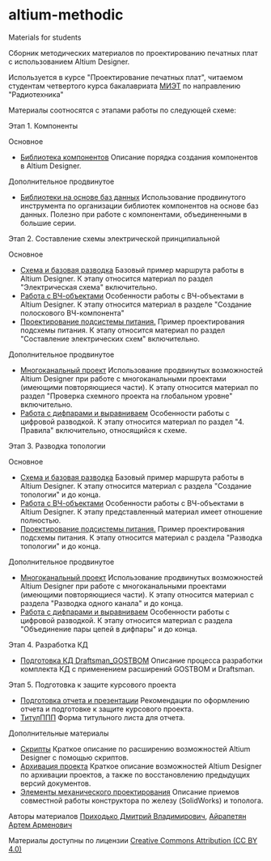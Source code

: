 # altium-methodic
 Materials for students

Сборник методических материалов по проектированию печатных плат с использованием Altium Designer.

Используется в курсе "Проектирование печатных плат", читаемом студентам четвертого курса бакалавриата [МИЭТ](https://miet.ru/) по направлению "Радиотехника"

Материалы соотносятся с этапами работы по следующей схеме:

Этап 1. Компоненты

Основное
- [Библиотека компонентов](https://github.com/dee3mon/altium-methodic/blob/master/%D0%91%D0%B8%D0%B1%D0%BB%D0%B8%D0%BE%D1%82%D0%B5%D0%BA%D0%B0%20%D0%BA%D0%BE%D0%BC%D0%BF%D0%BE%D0%BD%D0%B5%D0%BD%D1%82%D0%BE%D0%B2.pdf) Описание порядка создания компонентов в Altium Designer.

Дополнительное продвинутое
- [Библиотеки на основе баз данных](https://github.com/dee3mon/altium-methodic/blob/master/%D0%91%D0%B8%D0%B1%D0%BB%D0%B8%D0%BE%D1%82%D0%B5%D0%BA%D0%B8%20%D0%BD%D0%B0%20%D0%BE%D1%81%D0%BD%D0%BE%D0%B2%D0%B5%20%D0%B1%D0%B0%D0%B7%20%D0%B4%D0%B0%D0%BD%D0%BD%D1%8B%D1%85.pdf) Использование продвинутого инструмента по организации библиотек компонентов на основе баз данных. Полезно при работе с компонентами, объединенными в большие серии.

Этап 2. Составление схемы электрической принципиальной

Основное
- [Схема и базовая разводка](https://github.com/dee3mon/altium-methodic/blob/master/%D0%A1%D1%85%D0%B5%D0%BC%D0%B0%20%D0%B8%20%D0%B1%D0%B0%D0%B7%D0%BE%D0%B2%D0%B0%D1%8F%20%D1%80%D0%B0%D0%B7%D0%B2%D0%BE%D0%B4%D0%BA%D0%B0.pdf) Базовый пример маршрута работы в Altium Designer. К этапу относится материал по раздел "Электрическая схема" включительно.
- [Работа с ВЧ-объектами](https://github.com/dee3mon/altium-methodic/blob/master/%D0%A0%D0%B0%D0%B1%D0%BE%D1%82%D0%B0%20%D1%81%20%D0%92%D0%A7-%D0%BE%D0%B1%D1%8A%D0%B5%D0%BA%D1%82%D0%B0%D0%BC%D0%B8.pdf) Особенности работы с ВЧ-объектами в Altium Designer. К этапу относится материал в разделе "Создание полоскового ВЧ-компонента"
- [Проектирование подсистемы питания.](https://github.com/dee3mon/altium-methodic/blob/master/%D0%9F%D1%80%D0%BE%D0%B5%D0%BA%D1%82%D0%B8%D1%80%D0%BE%D0%B2%D0%B0%D0%BD%D0%B8%D0%B5%20%D0%BF%D0%BE%D0%B4%D1%81%D0%B8%D1%81%D1%82%D0%B5%D0%BC%D1%8B%20%D0%BF%D0%B8%D1%82%D0%B0%D0%BD%D0%B8%D1%8F.pdf) Пример проектирования подсхемы питания. К этапу относится материал по раздел "Составление электрических схем" включительно.

Дополнительное продвинутое
- [Многоканальный проект](https://github.com/dee3mon/altium-methodic/blob/master/%D0%9C%D0%BD%D0%BE%D0%B3%D0%BE%D0%BA%D0%B0%D0%BD%D0%B0%D0%BB%D1%8C%D0%BD%D1%8B%D0%B9%20%D0%BF%D1%80%D0%BE%D0%B5%D0%BA%D1%82.pdf) Использование продвинутых возможностей Altium Designer при работе с многоканальными проектами (имеющими повторяющиеся части). К этапу относится материал по раздел "Проверка схемного проекта на глобальном уровне" включительно.
- [Работа с дифпарами и выравниваем](https://github.com/dee3mon/altium-methodic/blob/master/%D0%A0%D0%B0%D0%B1%D0%BE%D1%82%D0%B0%20%D1%81%20%D0%B4%D0%B8%D1%84%D0%BF%D0%B0%D1%80%D0%B0%D0%BC%D0%B8%20%D0%B8%20%D0%B2%D1%8B%D1%80%D0%B0%D0%B2%D0%BD%D0%B8%D0%B2%D0%B0%D0%B5%D0%BC.pdf) Особенности работы с цифровой разводкой. К этапу относится материал по раздел "4. Правила" включительно, относящийся к схеме.

Этап 3. Разводка топологии

Основное
- [Схема и базовая разводка](https://github.com/dee3mon/altium-methodic/blob/master/%D0%A1%D1%85%D0%B5%D0%BC%D0%B0%20%D0%B8%20%D0%B1%D0%B0%D0%B7%D0%BE%D0%B2%D0%B0%D1%8F%20%D1%80%D0%B0%D0%B7%D0%B2%D0%BE%D0%B4%D0%BA%D0%B0.pdf) Базовый пример маршрута работы в Altium Designer. К этапу относится материал с раздела "Создание топологии" и до конца.
- [Работа с ВЧ-объектами](https://github.com/dee3mon/altium-methodic/blob/master/%D0%A0%D0%B0%D0%B1%D0%BE%D1%82%D0%B0%20%D1%81%20%D0%92%D0%A7-%D0%BE%D0%B1%D1%8A%D0%B5%D0%BA%D1%82%D0%B0%D0%BC%D0%B8.pdf) Особенности работы с ВЧ-объектами в Altium Designer. К этапу представленный материал имеет отношение полностью.
- [Проектирование подсистемы питания.](https://github.com/dee3mon/altium-methodic/blob/master/%D0%9F%D1%80%D0%BE%D0%B5%D0%BA%D1%82%D0%B8%D1%80%D0%BE%D0%B2%D0%B0%D0%BD%D0%B8%D0%B5%20%D0%BF%D0%BE%D0%B4%D1%81%D0%B8%D1%81%D1%82%D0%B5%D0%BC%D1%8B%20%D0%BF%D0%B8%D1%82%D0%B0%D0%BD%D0%B8%D1%8F.pdf) Пример проектирования подсхемы питания. К этапу относится материал с раздела "Разводка топологии" и до конца.

Дополнительное продвинутое
- [Многоканальный проект](https://github.com/dee3mon/altium-methodic/blob/master/%D0%9C%D0%BD%D0%BE%D0%B3%D0%BE%D0%BA%D0%B0%D0%BD%D0%B0%D0%BB%D1%8C%D0%BD%D1%8B%D0%B9%20%D0%BF%D1%80%D0%BE%D0%B5%D0%BA%D1%82.pdf) Использование продвинутых возможностей Altium Designer при работе с многоканальными проектами (имеющими повторяющиеся части). К этапу относится материал с раздела "Разводка одного канала" и до конца.
- [Работа с дифпарами и выравниваем](https://github.com/dee3mon/altium-methodic/blob/master/%D0%A0%D0%B0%D0%B1%D0%BE%D1%82%D0%B0%20%D1%81%20%D0%B4%D0%B8%D1%84%D0%BF%D0%B0%D1%80%D0%B0%D0%BC%D0%B8%20%D0%B8%20%D0%B2%D1%8B%D1%80%D0%B0%D0%B2%D0%BD%D0%B8%D0%B2%D0%B0%D0%B5%D0%BC.pdf) Особенности работы с цифровой разводкой. К этапу относится материал с раздела "Объединение пары цепей в дифпары" и до конца.

Этап 4. Разработка КД
- [Подготовка КД Draftsman_GOSTBOM](https://github.com/dee3mon/altium-methodic/blob/master/%D0%9F%D0%BE%D0%B4%D0%B3%D0%BE%D1%82%D0%BE%D0%B2%D0%BA%D0%B0%20%D0%9A%D0%94%20Draftsman_GOSTBOM.pdf) Описание процесса разработки комплекта КД с применением расширений GOSTBOM и Draftsman.

Этап 5. Подготовка к защите курсового проекта
- [Подготовка отчета и презентации](https://github.com/dee3mon/altium-methodic/blob/master/%D0%9F%D0%BE%D0%B4%D0%B3%D0%BE%D1%82%D0%BE%D0%B2%D0%BA%D0%B0%20%D0%BE%D1%82%D1%87%D0%B5%D1%82%D0%B0%20%D0%B8%20%D0%BF%D1%80%D0%B5%D0%B7%D0%B5%D0%BD%D1%82%D0%B0%D1%86%D0%B8%D0%B8.pdf) Рекомендации по оформлению отчета и подготовке к защите курсового проекта.
- [ТитулППП](https://github.com/dee3mon/altium-methodic/blob/master/%D0%A2%D0%B8%D1%82%D1%83%D0%BB%D0%9F%D0%9F%D0%9F.doc) Форма титульного листа для отчета.

Дополнительные материалы
- [Скрипты](https://github.com/dee3mon/altium-methodic/blob/master/%D0%A1%D0%BA%D1%80%D0%B8%D0%BF%D1%82%D1%8B.pdf) Краткое описание по расширению возможностей Altium Designer с помощью скриптов.
- [Архивация проекта](https://github.com/dee3mon/altium-methodic/blob/master/%D0%90%D1%80%D1%85%D0%B8%D0%B2%D0%B0%D1%86%D0%B8%D1%8F%20%D0%BF%D1%80%D0%BE%D0%B5%D0%BA%D1%82%D0%B0.pdf) Краткое описание возможностей Altium Designer по архивации проектов, а также по восстановлению предыдущих версий документов.
- [Элементы механического проектирования](https://github.com/dee3mon/altium-methodic/blob/master/%D0%AD%D0%BB%D0%B5%D0%BC%D0%B5%D0%BD%D1%82%D1%8B%20%D0%BC%D0%B5%D1%85%D0%B0%D0%BD%D0%B8%D1%87%D0%B5%D1%81%D0%BA%D0%BE%D0%B3%D0%BE%20%D0%BF%D1%80%D0%BE%D0%B5%D0%BA%D1%82%D0%B8%D1%80%D0%BE%D0%B2%D0%B0%D0%BD%D0%B8%D1%8F.pdf) Описание приемов совместной работы конструктора по железу (SolidWorks) и тополога. 


Авторы материалов [Приходько Дмитрий Владимирович](mailto:dee@org.miet.ru), [Айрапетян Артем Арменович](mailto:breancant@gmail.com)


Материалы доступны по лицензии [Creative Commons Attribution (CC BY 4.0)](https://creativecommons.org/licenses/by/4.0/)
